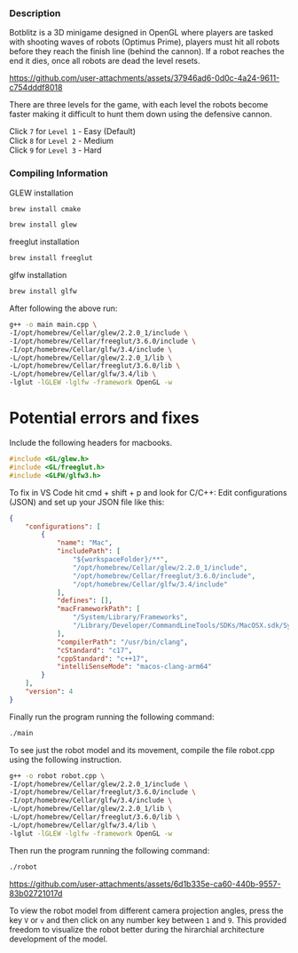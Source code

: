 ### Description

Botblitz is a 3D minigame designed in OpenGL where players are tasked with shooting waves of robots (Optimus Prime), players must hit all robots before they reach the finish line (behind the cannon). If a robot reaches the end it dies, once all robots are dead the level resets.

https://github.com/user-attachments/assets/37946ad6-0d0c-4a24-9611-c754dddf8018

There are three levels for the game, with each level the robots become faster making it difficult to hunt them down using the defensive cannon.

Click `7` for `Level 1` - Easy (Default)  
Click `8` for `Level 2` - Medium  
Click `9` for `Level 3` - Hard

### Compiling Information

GLEW installation

```bash
brew install cmake
```

```bash
brew install glew
```

freeglut installation

```bash
brew install freeglut
```

glfw installation

```bash
brew install glfw
```

After following the above run:

```bash
g++ -o main main.cpp \
-I/opt/homebrew/Cellar/glew/2.2.0_1/include \
-I/opt/homebrew/Cellar/freeglut/3.6.0/include \
-I/opt/homebrew/Cellar/glfw/3.4/include \
-L/opt/homebrew/Cellar/glew/2.2.0_1/lib \
-L/opt/homebrew/Cellar/freeglut/3.6.0/lib \
-L/opt/homebrew/Cellar/glfw/3.4/lib \
-lglut -lGLEW -lglfw -framework OpenGL -w
```

# Potential errors and fixes

Include the following headers for macbooks.

```cpp
#include <GL/glew.h>
#include <GL/freeglut.h>
#include <GLFW/glfw3.h>
```

To fix in VS Code hit cmd + shift + p and look for C/C++: Edit configurations (JSON) and set up your JSON file like this:

```json
{
    "configurations": [
        {
            "name": "Mac",
            "includePath": [
                "${workspaceFolder}/**",
                "/opt/homebrew/Cellar/glew/2.2.0_1/include",
                "/opt/homebrew/Cellar/freeglut/3.6.0/include",
                "/opt/homebrew/Cellar/glfw/3.4/include"
            ],
            "defines": [],
            "macFrameworkPath": [
                "/System/Library/Frameworks",
                "/Library/Developer/CommandLineTools/SDKs/MacOSX.sdk/System/Library/Frameworks"
            ],
            "compilerPath": "/usr/bin/clang",
            "cStandard": "c17",
            "cppStandard": "c++17",
            "intelliSenseMode": "macos-clang-arm64"
        }
    ],
    "version": 4
}
```

Finally run the program running the following command:

```bash
./main
```

To see just the robot model and its movement, compile the file robot.cpp using the following instruction.


```bash
g++ -o robot robot.cpp \
-I/opt/homebrew/Cellar/glew/2.2.0_1/include \
-I/opt/homebrew/Cellar/freeglut/3.6.0/include \
-I/opt/homebrew/Cellar/glfw/3.4/include \
-L/opt/homebrew/Cellar/glew/2.2.0_1/lib \
-L/opt/homebrew/Cellar/freeglut/3.6.0/lib \
-L/opt/homebrew/Cellar/glfw/3.4/lib \
-lglut -lGLEW -lglfw -framework OpenGL -w
```

Then run the program running the following command:

```bash
./robot
```

https://github.com/user-attachments/assets/6d1b335e-ca60-440b-9557-83b02721017d

To view the robot model from different camera projection angles, press the key `V` or `v` and then click on any number key between `1` and `9`. This provided freedom to visualize the robot better during the hirarchial architecture development of the model.
